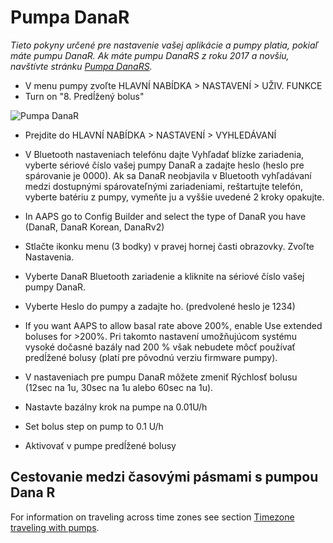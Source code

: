 # Pumpa DanaR

*Tieto pokyny určené pre nastavenie vašej aplikácie a pumpy platia, pokiaľ máte pumpu DanaR. Ak máte pumpu DanaRS z roku 2017 a novšiu, navštívte stránku [Pumpa DanaRS](./DanaRS-Insulin-Pump).*

* V menu pumpy zvoľte HLAVNÍ NABÍDKA > NASTAVENÍ > UŽIV. FUNKCE
* Turn on "8. Predĺžený bolus"

![Pumpa DanaR](../images/danar1.png)

* Prejdite do HLAVNÍ NABÍDKA > NASTAVENÍ > VYHLEDÁVANÍ
* V Bluetooth nastaveniach telefónu dajte Vyhľadať blízke zariadenia, vyberte sériové číslo vašej pumpy DanaR a zadajte heslo (heslo pre spárovanie je 0000). Ak sa DanaR neobjavila v Bluetooth vyhľadávaní medzi dostupnými spárovateľnými zariadeniami, reštartujte telefón, vyberte batériu z pumpy, vymeňte ju a vyššie uvedené 2 kroky opakujte.

* In AAPS go to Config Builder and select the type of DanaR you have (DanaR, DanaR Korean, DanaRv2)

* Stlačte ikonku menu (3 bodky) v pravej hornej časti obrazovky. Zvoľte Nastavenia.
* Vyberte DanaR Bluetooth zariadenie a kliknite na sériové číslo vašej pumpy DanaR.
* Vyberte Heslo do pumpy a zadajte ho. (predvolené heslo je 1234)
* If you want AAPS to allow basal rate above 200%, enable Use extended boluses for >200%. Pri takomto nastavení umožňujúcom systému vysoké dočasné bazály nad 200 % však nebudete môcť používať predĺžené bolusy (platí pre pôvodnú verziu firmware pumpy).
* V nastaveniach pre pumpu DanaR môžete zmeniť Rýchlosť bolusu (12sec na 1u, 30sec na 1u alebo 60sec na 1u).
* Nastavte bazálny krok na pumpe na 0.01U/h
* Set bolus step on pump to 0.1 U/h
* Aktivovať v pumpe predĺžené bolusy

## Cestovanie medzi časovými pásmami s pumpou Dana R

For information on traveling across time zones see section [Timezone traveling with pumps](Timezone-traveling-danarv2-danars).